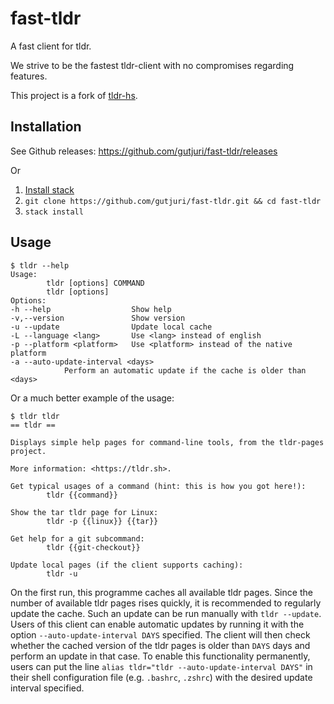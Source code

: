 # fast-tldr

A fast client for tldr.

We strive to be the fastest tldr-client with no compromises regarding features.

This project is a fork of [tldr-hs](https://github.com/psibi/tldr-hs/).

## Installation

See Github releases: https://github.com/gutjuri/fast-tldr/releases

Or

1. [Install stack](https://docs.haskellstack.org/en/stable/README/#how-to-install)
2. `git clone https://github.com/gutjuri/fast-tldr.git && cd fast-tldr`
2. `stack install`

## Usage

``` shellsession
$ tldr --help
Usage:
        tldr [options] COMMAND
        tldr [options]
Options:
-h --help                  Show help
-v,--version               Show version
-u --update                Update local cache
-L --language <lang>       Use <lang> instead of english
-p --platform <platform>   Use <platform> instead of the native platform
-a --auto-update-interval <days>
            Perform an automatic update if the cache is older than <days>
```

Or a much better example of the usage:

``` shellsession
$ tldr tldr
== tldr ==

Displays simple help pages for command-line tools, from the tldr-pages project.

More information: <https://tldr.sh>.

Get typical usages of a command (hint: this is how you got here!):
        tldr {{command}}

Show the tar tldr page for Linux:
        tldr -p {{linux}} {{tar}}

Get help for a git subcommand:
        tldr {{git-checkout}}

Update local pages (if the client supports caching):
        tldr -u
```

On the first run, this programme caches all available tldr pages. 
Since the number of available tldr pages rises quickly, it is recommended to regularly update the cache. 
Such an update can be run manually with `tldr --update`. 
Users of this client can enable automatic updates by running it with the option `--auto-update-interval DAYS` specified.
The client will then check whether the cached version of the tldr pages is older than `DAYS` days and perform an update in that case.
To enable this functionality permanently, users can put the line `alias tldr="tldr --auto-update-interval DAYS"` in their shell configuration file (e.g. `.bashrc`, `.zshrc`) with the desired update interval specified.
